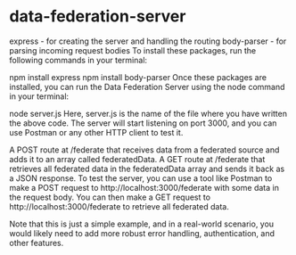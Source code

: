 # data-federation-server


express - for creating the server and handling the routing
body-parser - for parsing incoming request bodies
To install these packages, run the following commands in your terminal:


npm install express
npm install body-parser
Once these packages are installed, you can run the Data Federation Server using the node command in your terminal:


node server.js
Here, server.js is the name of the file where you have written the above code. The server will start listening on port 3000, and you can use Postman or any other HTTP client to test it.


A POST route at /federate that receives data from a federated source and adds it to an array called federatedData.
A GET route at /federate that retrieves all federated data in the federatedData array and sends it back as a JSON response.
To test the server, you can use a tool like Postman to make a POST request to http://localhost:3000/federate with some data in the request body. You can then make a GET request to http://localhost:3000/federate to retrieve all federated data.

Note that this is just a simple example, and in a real-world scenario, you would likely need to add more robust error handling, authentication, and other features.
